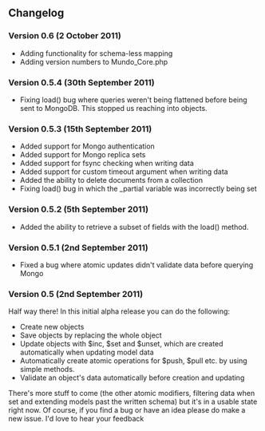 Changelog
---------

### Version 0.6 (2 October 2011)

* Adding functionality for schema-less mapping
* Adding version numbers to Mundo_Core.php

### Version 0.5.4 (30th September 2011)

* Fixing load() bug where queries weren't being flattened before being sent to MongoDB. This stopped us reaching into objects.

### Version 0.5.3 (15th September 2011)

* Added support for Mongo authentication
* Added support for Mongo replica sets
* Added support for fsync checking when writing data
* Added support for custom timeout argument when writing data
* Added the ability to delete documents from a collection
* Fixing load() bug in which the _partial variable was incorrectly being set

### Version 0.5.2 (5th September 2011)

* Added the ability to retrieve a subset of fields with the load() method.

### Version 0.5.1 (2nd September 2011)

* Fixed a bug where atomic updates didn't validate data before querying Mongo

### Version 0.5 (2nd September 2011)

Half way there! In this initial alpha release you can do the following:

* Create new objects
* Save objects by replacing the whole object
* Update objects with $inc, $set and $unset, which are created automatically when updating model data
* Automatically create atomic operations for $push, $pull etc. by using simple methods.
* Validate an object's data automatically before creation and updating

There's more stuff to come (the other atomic modifiers, filtering data when set and extending models past the written schema) but it's in a usable state right now. Of course, if you find a bug or have an idea please do make a new issue. I'd love to hear your feedback
